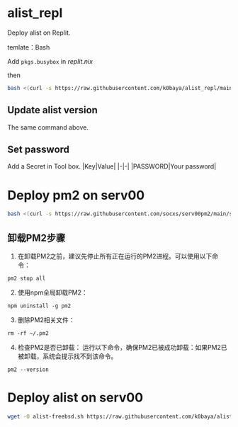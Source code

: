 # alist_repl
Deploy alist on Replit.

temlate：Bash

Add `pkgs.busybox` in *replit.nix*

then

```bash
bash <(curl -s https://raw.githubusercontent.com/k0baya/alist_repl/main/test.sh)
```
## Update alist version
The same command above.
## Set password
Add a Secret in Tool box.
|Key|Value|
|-|-|
|PASSWORD|Your password|

# Deploy pm2 on serv00

```bash
bash <(curl -s https://raw.githubusercontent.com/socxs/serv00pm2/main/serv00/install-pm2.sh)
```

## 卸载PM2步骤
1. 在卸载PM2之前，建议先停止所有正在运行的PM2进程。可以使用以下命令：
```
pm2 stop all
```
2. 使用npm全局卸载PM2：
```
npm uninstall -g pm2
```
3. 删除PM2相关文件：
```
rm -rf ~/.pm2
```
4. 检查PM2是否已卸载：
运行以下命令，确保PM2已被成功卸载：如果PM2已被卸载，系统会提示找不到该命令。
```
pm2 --version
```

# Deploy alist on serv00

```bash
wget -O alist-freebsd.sh https://raw.githubusercontent.com/k0baya/alist_repl/main/serv00/alist-freebsd.sh && sh alist-freebsd.sh
```
